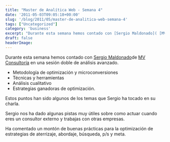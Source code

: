 ```yaml
---
title: "Master de Analítica Web - Semana 4"
date: '2011-05-03T09:05:18+00:00'
slug: '/blog/2011/05/master-de-analitica-web-semana-4'
tags: ["Uncategorized"]
category: 'business'
excerpt: "Durante esta semana hemos contado con [Sergio Maldonado]( [MV Consultoría]("
draft: false
headerImage:
---
```

Durante esta semana hemos contado con [Sergio Maldonado](http://www.linkedin.com/in/sergiomaldonado)de [MV Consultoría](http://static.squarespace.com/static/5303797ae4b0c6ad9e43f072/5303ce80e4b0400995a883d6/5303cf35e4b0400995a88b0c/1392758581676/?format=original) en una sesión doble de análisis avanzado.

- Metodología de optimización y microconversiones
- Técnicas y herramientas
- Análisis cualitativo
- Estrategias ganadoras de optimización.

Estos puntos han sido algunos de los temas que Sergio ha tocado en su charla.

Sergio nos ha dado algunas pistas muy útiles sobre como actuar cuando eres un consultor externo y trabajas con otras empresas.

Ha comentado un montón de buenas prácticas para la optimización de estrategias de aterrizaje, abordaje, búsqueda, p/s y meta.
